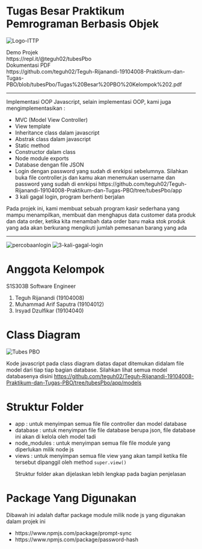 # Tugas Besar Praktikum Pemrograman Berbasis Objek
![Logo-ITTP](https://user-images.githubusercontent.com/43981051/103869569-12f62000-50fd-11eb-86ef-657fdb81da3f.png)
<br>

<div>Demo Projek</div>
https://repl.it/@teguh02/tubesPbo

<div>Dokumentasi PDF</div>
https://github.com/teguh02/Teguh-Rijanandi-19104008-Praktikum-dan-Tugas-PBO/blob/tubesPbo/Tugas%20Besar%20PBO%20Kelompok%202.pdf

<hr>

Implementasi OOP Javascript, selain implementasi OOP, kami juga mengimplementasikan :

<ul>
<li>MVC (Model View Controller) </li>
<li>View template</li>
<li>Inheritance class dalam javascript</li>
<li>Abstrak class dalam javascript</li>
<li>Static method</li>
<li>Constructor dalam class</li>
<li>Node module exports</li>
<li>Database dengan file JSON</li>
<li>Login dengan password yang sudah di enrkipsi sebelumnya. Silahkan buka file controller.js dan kamu akan menemukan username dan password yang sudah di enrkipsi https://github.com/teguh02/Teguh-Rijanandi-19104008-Praktikum-dan-Tugas-PBO/tree/tubesPbo/app </li>
<li>3 kali gagal login, program berhenti berjalan</li>
</ul>

Pada projek ini, kami membuat sebuah program kasir sederhana yang mampu menampilkan, membuat dan menghapus data customer data produk dan data order, ketika kita menambah data
order baru maka stok produk yang ada akan berkurang mengikuti jumlah pemesanan barang yang ada

<hr>

![percobaanlogin](https://user-images.githubusercontent.com/43981051/103970522-0922fa00-519b-11eb-812e-124594800ee8.gif)
![3-kali-gagal-login](https://user-images.githubusercontent.com/43981051/104000879-705ba100-51d1-11eb-9ed6-31d743432320.gif)

# Anggota Kelompok 
S1S303B Software Engineer
<ol>
<li>Teguh Rijanandi          (19104008)</li>
<li>Muhammad Arif Saputra    (19104012)</li>
<li>Irsyad Dzulfikar         (19104040)</li>
</ol>

# Class Diagram
![Tubes PBO](https://user-images.githubusercontent.com/43981051/103871799-18a13500-5100-11eb-97ff-57ee081db70f.jpg)

Kode javascript pada class diagram diatas dapat ditemukan didalam file model dari tiap tiap bagian database.
Silahkan lihat semua model databasenya disini
https://github.com/teguh02/Teguh-Rijanandi-19104008-Praktikum-dan-Tugas-PBO/tree/tubesPbo/app/models

# Struktur Folder
<ul>
<li>app : untuk menyimpan semua file file controller dan model database</li> 
<li>database : untuk menyimpan file file database berupa json, file database ini akan di kelola oleh model tadi</li>
<li>node_modules : untuk menyimpan semua file file module yang diperlukan milik node js</li>
<li>views : untuk menyimpan semua file view yang akan tampil ketika file tersebut dipanggil oleh method <code>super.view()</code> </li> 
 
Struktur folder akan dijelaskan lebih lengkap pada bagian penjelasan
</ul>

# Package Yang Digunakan
Dibawah ini adalah daftar package module milik node js yang digunakan dalam projek ini  
<ul>
<li>https://www.npmjs.com/package/prompt-sync</li>
<li>https://www.npmjs.com/package/password-hash</li>
</ul>
